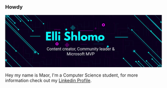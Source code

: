 ### Howdy 

<img src="https://github.com/eshlomo1/eshlomo1/blob/master/ES9-1.jpg">

Hey my name is Maor, I'm a Computer Science student,  for more information check out my [Linkedin Profile](https://www.linkedin.com/in/maor-caspi/).

<!--
**eshlomo1/eshlomo1** is a ✨ _special_ ✨ repository because its `README.md` (this file) appears on your GitHub profile.
Here are some ideas to get you started:

- 🔭 I’m currently working on ...
- 🌱 I’m currently learning ...
- 👯 I’m looking to collaborate on ...
- 🤔 I’m looking for help with ...
- 💬 Ask me about ...
- 📫 How to reach me: ...
- 😄 Pronouns: ...
- ⚡ Fun fact: ...
-->
